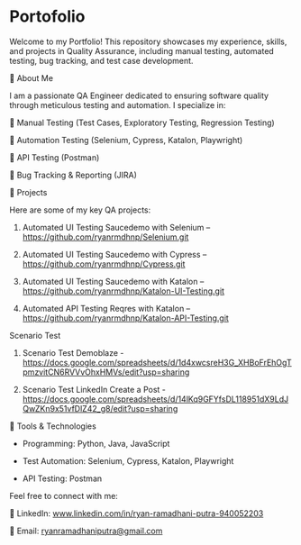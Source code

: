 # Portofolio

Welcome to my Portfolio! This repository showcases my experience, skills, and projects in Quality Assurance, including manual testing, automated testing, bug tracking, and test case development.

📌 About Me

I am a passionate QA Engineer dedicated to ensuring software quality through meticulous testing and automation. I specialize in:

🔹 Manual Testing (Test Cases, Exploratory Testing, Regression Testing)

🔹 Automation Testing (Selenium, Cypress, Katalon, Playwright)

🔹 API Testing (Postman)

🔹 Bug Tracking & Reporting (JIRA)



📂 Projects

Here are some of my key QA projects:

1. Automated UI Testing Saucedemo with Selenium – https://github.com/ryanrmdhnp/Selenium.git

2. Automated UI Testing Saucedemo with Cypress – https://github.com/ryanrmdhnp/Cypress.git

3. Automated UI Testing Saucedemo with Katalon – https://github.com/ryanrmdhnp/Katalon-UI-Testing.git

4. Automated API Testing Reqres with Katalon – https://github.com/ryanrmdhnp/Katalon-API-Testing.git



Scenario Test

1. Scenario Test Demoblaze - https://docs.google.com/spreadsheets/d/1d4xwcsreH3G_XHBoFrEhOgTpmzvitCN6RVVvOhxHMVs/edit?usp=sharing

2. Scenario Test LinkedIn Create a Post - https://docs.google.com/spreadsheets/d/14lKq9GFYfsDL118951dX9LdJQwZKn9x51vfDlZ42_g8/edit?usp=sharing



🔧 Tools & Technologies

- Programming: Python, Java, JavaScript

- Test Automation: Selenium, Cypress, Katalon, Playwright

- API Testing: Postman


Feel free to connect with me:

💼 LinkedIn: www.linkedin.com/in/ryan-ramadhani-putra-940052203

📧 Email: ryanramadhaniputra@gmail.com
